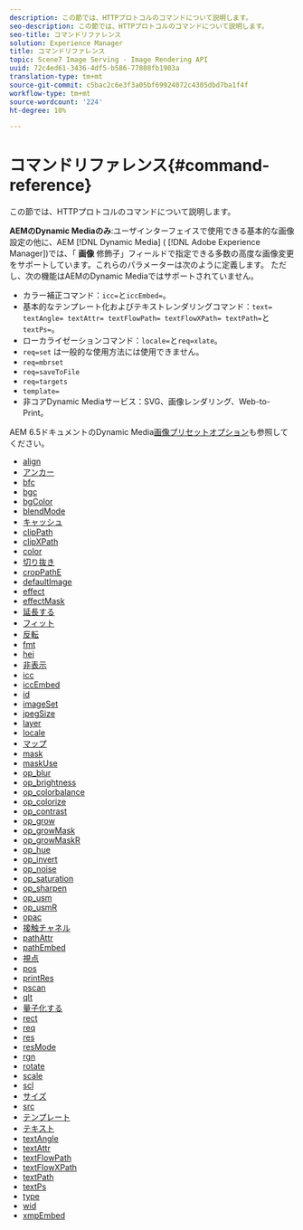 ```yaml
---
description: この節では、HTTPプロトコルのコマンドについて説明します。
seo-description: この節では、HTTPプロトコルのコマンドについて説明します。
seo-title: コマンドリファレンス
solution: Experience Manager
title: コマンドリファレンス
topic: Scene7 Image Serving - Image Rendering API
uuid: 72c4ed61-3436-4df5-b586-77808fb1903a
translation-type: tm+mt
source-git-commit: c5bac2c6e3f3a05bf69924072c4305dbd7ba1f4f
workflow-type: tm+mt
source-wordcount: '224'
ht-degree: 10%

---
```



# コマンドリファレンス{#command-reference}

この節では、HTTPプロトコルのコマンドについて説明します。

**AEMのDynamic Mediaのみ**:ユーザインターフェイスで使用できる基本的な画像設定の他に、AEM [!DNL Dynamic Media] ( [!DNL Adobe Experience Manager])では、「 **画像** 修飾子」フィールドで指定できる多数の高度な画像変更をサポートしています。これらのパラメーターは次のように定義します。 ただし、次の機能はAEMのDynamic Mediaではサポートされていません。

* カラー補正コマンド：`icc=`と`iccEmbed=`。
* 基本的なテンプレート化およびテキストレンダリングコマンド：`text= textAngle= textAttr= textFlowPath= textFlowXPath= textPath=`と`textPs=`。
* ローカライゼーションコマンド：`locale=`と`req=xlate`。
* `req=set` は一般的な使用方法には使用できません。
* `req=mbrset`
* `req=saveToFile`
* `req=targets`
* `template=`
* 非コアDynamic Mediaサービス：SVG、画像レンダリング、Web-to-Print。

<!-- Adobe IS command examples website  http://sj1010010254235.corp.adobe.com/iscommands/ -->

AEM 6.5ドキュメントのDynamic Media[画像プリセットオプション](https://docs.adobe.com/content/help/en/experience-manager-65/assets/dynamic/managing-image-presets.html#image-preset-options)も参照してください。

* [align](r-align.md)
* [アンカー](r-anchor.md)
* [bfc](r-bfc.md)
* [bgc](r-bgc.md)
* [bgColor](r-bgcolor.md)
* [blendMode](r-blendmode.md)
* [キャッシュ](r-is-http-cache.md)
* [clipPath](r-clippath.md)
* [clipXPath](r-clipxpath.md)
* [color](r-color-commandref.md)
* [切り抜き](r-crop.md)
* [cropPathE](r-croppath.md)
* [defaultImage](r-is-http-defaultimage.md)
* [effect](r-effect.md)
* [effectMask](r-effectmask.md)
* [延長する](r-extend.md)
* [フィット](r-fit.md)
* [反転](r-flip.md)
* [fmt](r-is-http-fmt.md)
* [hei](r-is-http-hei.md)
* [非表示](r-hide.md)
* [icc](r-icc.md)
* [iccEmbed](r-iccembed.md)
* [id](r-id.md)
* [imageSet](r-imageset.md)
* [jpegSize](r-jpegsize.md)
* [layer](r-layer.md)
* [locale](r-locale.md)
* [マップ](r-map.md)
* [mask](r-mask.md)
* [maskUse](r-maskuse.md)
* [op_blur](r-op-blur.md)
* [op_brightness](r-op-brightness.md)
* [op_colorbalance](r-op-colorbalance.md)
* [op_colorize](r-op-colorize.md)
* [op_contrast](r-op-contrast.md)
* [op_grow](r-op-grow.md)
* [op_growMask](r-op-growmask.md)
* [op_growMaskR](r-op-growmaskr.md)
* [op_hue](r-op-hue.md)
* [op_invert](r-op-invert.md)
* [op_noise](r-op-noise.md)
* [op_saturation](r-op-saturation.md)
* [op_sharpen](r-op-sharpen.md)
* [op_usm](r-op-usm.md)
* [op_usmR](r-op-usmr.md)
* [opac](r-opac.md)
* [接触チャネル](r-origin.md)
* [pathAttr](r-pathattr.md)
* [pathEmbed](r-pathembed.md)
* [視点](r-perspective.md)
* [pos](r-pos.md)
* [printRes](r-printres.md)
* [pscan](r-pscan.md)
* [qlt](r-is-http-qlt.md)
* [量子化する](r-is-http-quantize.md)
* [rect](r-rect.md)
* [req](r-req/r-req.md)
* [res](r-res.md)
* [resMode](r-is-http-resmode.md)
* [rgn](r-rgn.md)
* [rotate](r-rotate.md)
* [scale](r-is-http-scale.md)
* [scl](r-scl.md)
* [サイズ](r-size-reference.md)
* [src](r-src.md)
* [テンプレート](r-template.md)
* [テキスト](r-text.md)
* [textAngle](r-textangle.md)
* [textAttr](r-textattr.md)
* [textFlowPath](r-textflowpath.md)
* [textFlowXPath](r-textflowxpath.md)
* [textPath](r-textpath.md)
* [textPs](r-textps.md)
* [type](r-type.md)
* [wid](r-is-http-wid.md)
* [xmpEmbed](r-xmpembed.md)
